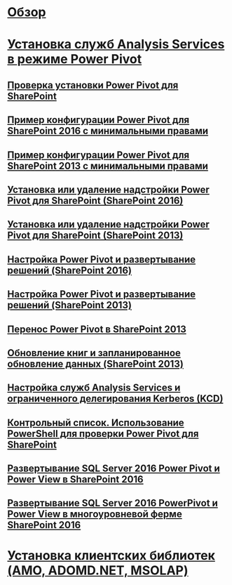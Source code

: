 # [Обзор](install-analysis-services.md)  
# [Установка служб Analysis Services в режиме Power Pivot](install-analysis-services-in-power-pivot-mode.md)  
## [Проверка установки Power Pivot для SharePoint](verify-a-power-pivot-for-sharepoint-installation.md)  
## [Пример конфигурации Power Pivot для SharePoint 2016 с минимальными правами](power-pivot-minimum-privilege-example-sharepoint-2016.md)  
## [Пример конфигурации Power Pivot для SharePoint 2013 с минимальными правами](power-pivot-minimum-privilege-example-sharepoint-2013.md)  
## [Установка или удаление надстройки Power Pivot для SharePoint (SharePoint 2016)](install-or-uninstall-the-power-pivot-for-sharepoint-add-in-sharepoint-2016.md)  
## [Установка или удаление надстройки Power Pivot для SharePoint (SharePoint 2013)](install-or-uninstall-the-power-pivot-for-sharepoint-add-in-sharepoint-2013.md)  
## [Настройка Power Pivot и развертывание решений (SharePoint 2016)](configure-power-pivot-and-deploy-solutions-sharepoint-2016.md)  
## [Настройка Power Pivot и развертывание решений (SharePoint 2013)](configure-power-pivot-and-deploy-solutions-sharepoint-2013.md)  
## [Перенос Power Pivot в SharePoint 2013](migrate-power-pivot-to-sharepoint-2013.md)  
## [Обновление книг и запланированное обновление данных (SharePoint 2013)](upgrade-workbooks-and-scheduled-data-refresh-sharepoint-2013.md)  
## [Настройка служб Analysis Services и ограниченного делегирования Kerberos (KCD)](configure-analysis-services-and-kerberos-constrained-delegation-kcd.md)  
## [Контрольный список. Использование PowerShell для проверки Power Pivot для SharePoint](checklist-use-powershell-to-verify-power-pivot-for-sharepoint.md)  
## [Развертывание SQL Server 2016 Power Pivot и Power View в SharePoint 2016](deploying-sql-server-2016-powerpivot-and-power-view-in-sharepoint-2016.md)  
## [Развертывание SQL Server 2016 PowerPivot и Power View в многоуровневой ферме SharePoint 2016](deploy-powerpivot-and-power-view-multi-tier-sharepoint-2016-farm.md)  
# [Установка клиентских библиотек (AMO, ADOMD.NET, MSOLAP)](../data-providers-used-for-analysis-services-connections.md)  
